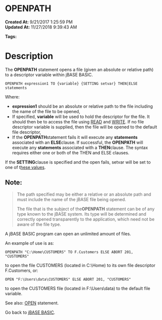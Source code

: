 # OPENPATH

**Created At:** 9/21/2017 1:25:59 PM  
**Updated At:** 11/27/2018 9:39:43 AM  

**Tags:**
<badge text='records handling' vertical='middle' />
<badge text='file handling' vertical='middle' />

# Description

The **OPENPATH** statement opens a file (given an absolute or relative path) to a descriptor variable within jBASE BASIC.

```
OPENPATH expression1 TO {variable} {SETTING setvar} THEN|ELSE statements
```

Where:

- **expression1** should be an absolute or relative path to the file including the name of the file to be opened,
- If specified, **variable** will be used to hold the descriptor for the file. It should then be to access the file using [READ](277646-read) and [WRITE](279568-write). If no file descriptor variable is supplied, then the file will be opened to the default file descriptor,
- If the **OPENPATH**statement fails it will execute any **statements** associated with an **ELSE**clause. If successful, the **OPENPATH** will execute any **statements** associated with a **THEN**clause. The syntax requires either one or both of the THEN and ELSE clauses.


If the **SETTING**clause is specified and the open fails, setvar will be set to one of t[hese values](277647-increamental-file-errors).



## Note:


> The path specified may be either a relative or an absolute path and must include the name of the jBASE file being opened.
> 
> The file that is the subject of the**OPENPATH** statement can be of any type known to the jBASE system. Its type will be determined and correctly opened transparently to the application, which need not be aware of the file type.


A jBASE BASIC program can open an unlimited amount of files.

An example of use is as:

```
OPENPATH "C:\Home\CUSTOMERS" TO F.Customers ELSE ABORT 201, "CUSTOMERS"
```

to open the file CUSTOMERS (located in C:\Home) to its own file descriptor F.Customers, or:

```
OPEN "F:\Users\data\CUSTOMERS" ELSE ABORT 201, "CUSTOMERS"
```

to open the CUSTOMERS file (located in F:\Users\data) to the default file variable.



See also: [OPEN](277537-open) statement.

Go back to [jBASE BASIC](263498-jbase-basic).
